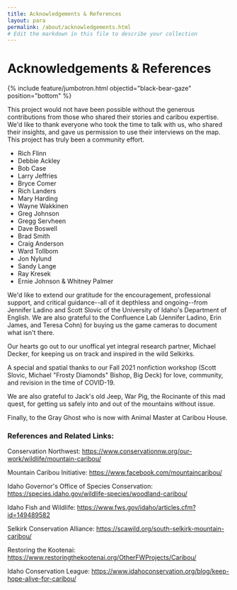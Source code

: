 ```yaml
---
title: Acknowledgements & References
layout: para
permalink: /about/acknowledgements.html
# Edit the markdown in this file to describe your collection
---
```

<style>table tr td:first-child{width:400px}</style>

# Acknowledgements & References

{% include feature/jumbotron.html objectid="black-bear-gaze" position="bottom" %}



This project would not have been possible without the generous contributions from those who shared their stories and caribou expertise. We'd like to thank everyone who took the time to talk with us, who shared their insights, and gave us permission to use their interviews on the map. This project has truly been a community effort.
 
- Rich Flinn
- Debbie Ackley
- Bob Case
- Larry Jeffries
- Bryce Comer
- Rich Landers
- Mary Harding
- Wayne Wakkinen
- Greg Johnson
- Gregg Servheen
- Dave Boswell
- Brad Smith
- Craig Anderson
- Ward Tollbom
- Jon Nylund
- Sandy Lange
- Ray Kresek
- Ernie Johnson & Whitney Palmer

We'd like to extend our gratitude for the encouragement, professional support, and critical guidance--all of it depthless and ongoing--from Jennifer Ladino and Scott Slovic of the University of Idaho's Department of English. We are also grateful to the Confluence Lab (Jennifer Ladino, Erin James, and Teresa Cohn) for buying us the game cameras to document what isn't there. 

Our hearts go out to our unoffical yet integral research partner, Michael Decker, for keeping us on track and inspired in the wild Selkirks.
 
A special and spatial thanks to our Fall 2021 nonfiction workshop (Scott Slovic, Michael "Frosty Diamonds" Bishop, Big Deck) for love, community, and revision in the time of COVID-19.
 
We are also grateful to Jack's old Jeep, War Pig, the Rocinante of this mad quest, for getting us safely into and out of the mountains without issue.
 
Finally, to the Gray Ghost who is now with Animal Master at Caribou House. 


 
### References and Related Links:
 
Conservation Northwest: <https://www.conservationnw.org/our-work/wildlife/mountain-caribou/>
 
Mountain Caribou Initiative: <https://www.facebook.com/mountaincaribou/>
 
Idaho Governor's Office of Species Conservation: <https://species.idaho.gov/wildlife-species/woodland-caribou/>
 
Idaho Fish and Wildlife: <https://www.fws.gov/idaho/articles.cfm?id=149489582>
 
Selkirk Conservation Alliance: <https://scawild.org/south-selkirk-mountain-caribou/>
 
Restoring the Kootenai: <https://www.restoringthekootenai.org/OtherFWProjects/Caribou/>
 
Idaho Conservation League: <https://www.idahoconservation.org/blog/keep-hope-alive-for-caribou/>




